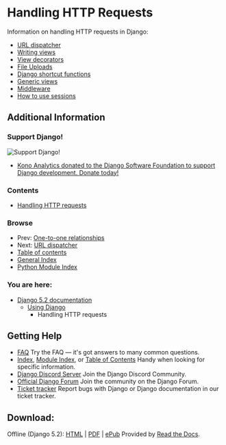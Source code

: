 # Handling HTTP Requests

Information on handling HTTP requests in Django:

- [URL dispatcher](urls/)
- [Writing views](views/)
- [View decorators](decorators/)
- [File Uploads](file-uploads/)
- [Django shortcut functions](shortcuts/)
- [Generic views](generic-views/)
- [Middleware](middleware/)
- [How to use sessions](sessions/)

## Additional Information

### Support Django!

![Support Django!](https://static.djangoproject.com/img/fundraising-heart.cd6bb84ffd33.svg)

- [Kono Analytics donated to the Django Software Foundation to support Django development. Donate today!](https://www.djangoproject.com/fundraising/)

### Contents

- [Handling HTTP requests](#)

### Browse

- Prev: [One-to-one relationships](../db/examples/one_to_one/)
- Next: [URL dispatcher](urls/)
- [Table of contents](https://docs.djangoproject.com/en/5.2/contents/)
- [General Index](https://docs.djangoproject.com/en/5.2/genindex/)
- [Python Module Index](https://docs.djangoproject.com/en/5.2/py-modindex/)

### You are here:

- [Django 5.2 documentation](https://docs.djangoproject.com/en/5.2/)
  - [Using Django](../)
    - Handling HTTP requests

## Getting Help

- [FAQ](https://docs.djangoproject.com/en/5.2/faq/)
  Try the FAQ — it's got answers to many common questions.
- [Index](https://docs.djangoproject.com/en/stable/genindex/), [Module Index](https://docs.djangoproject.com/en/stable/py-modindex/), or [Table of Contents](https://docs.djangoproject.com/en/stable/contents/)
  Handy when looking for specific information.
- [Django Discord Server](https://chat.djangoproject.com)
  Join the Django Discord Community.
- [Official Django Forum](https://forum.djangoproject.com/)
  Join the community on the Django Forum.
- [Ticket tracker](https://code.djangoproject.com/)
  Report bugs with Django or Django documentation in our ticket tracker.

## Download:

Offline (Django 5.2): [HTML](https://media.djangoproject.com/docs/django-docs-5.2-en.zip) | [PDF](https://media.readthedocs.org/pdf/django/5.2.x/django.pdf) | [ePub](https://media.readthedocs.org/epub/django/5.2.x/django.epub)
Provided by [Read the Docs](https://readthedocs.org/).